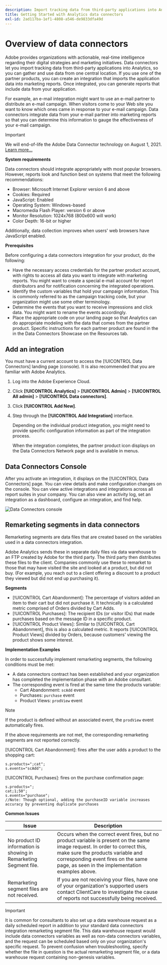 ```yaml
---
description: Import tracking data from third-party applications into Analytics.
title: Getting Started with Analytics data connectors
exl-id: 2ad117ba-1ef1-4808-a546-de9833dfa49d
---
```

# Overview of data connectors

Adobe provides organizations with actionable, real-time intelligence regarding their digital strategies and marketing initiatives. Data connectors let you import tracking data from third-party applications into Analytics, so you can gather and use data from one central location. If you use one of the partner products, you can create an integration that imports the application data into marketing reports. Once integrated, you can generate reports that include data from your application.

For example, an e-mail integration might want to use an e-mail partner to distribute an e-mail campaign. When visitors come to your Web site you want to know which ones came in response to your e-mail campaign. Data connectors integrate data from your e-mail partner into marketing reports so that you can determine this information to gauge the effectiveness of your e-mail campaign.

>[!IMPORTANT]
>
>We will end-of-life the Adobe Data Connector technology on August 1, 2021. [Learn more...](/help/import/data-connectors/data-connectors-eol.md)

**System requirements**

Data connectors should integrate appropriately with most popular browsers. However, reports look and function best on systems that meet the following recommendations:

* Browser: Microsoft Internet Explorer version 6 and above
* Cookies: Required
* JavaScript: Enabled
* Operating System: Windows-based
* Macromedia Flash Player: version 6 or above
* Monitor Resolution: 1024x768 (800x600 will work)
* Color Depth: 16-bit or higher

Additionally, data collection improves when users' web browsers have JavaScript enabled.

**Prerequisites**

Before configuring a data connectors integration for your product, do the following:

* Have the necessary access credentials for the partner product account, with rights to access all data you want to integrate with marketing reports. You might want to create a special e-mail account for report distributors and for notification concerning the integrated operations.
* Identify the custom variables that hold your campaign information. This is commonly referred to as the campaign tracking code, but your organization might use some other terminology.
* Determine the events that you want to receive impressions and click data. You might want to rename the events accordingly.
* Place the appropriate code on your landing page so that Analytics can do appropriate modeling with the data that comes from the partner product. Specific instructions for each partner product are found in the in the Data Connectors Showcase on the Resources tab.

## Add an integration

You must have a current account to access the [!UICONTROL Data Connectors] landing page (console). It is also recommended that you are familiar with Adobe Analytics.

1. Log into the Adobe Experience Cloud.
1. Click **[!UICONTROL Analytics]** > **[!UICONTROL Admin]** > **[!UICONTROL All admin]** > **[!UICONTROL Data connectors]**.
1. Click **[!UICONTROL Add New]**.
1. Step through the **[!UICONTROL Add Integration]** interface.

    Depending on the individual product integration, you might need to provide specific configuration information as part of the integration process.

    When the integration completes, the partner product icon displays on the Data Connectors Network page and is available in menus.

## Data Connectors Console

After you activate an integration, it displays on the [!UICONTROL Data Connectors] page. You can view details and make configuration changes on the console. You can view active integrations and integrations across all report suites in your company. You can also view an activity log, set an integration as a dashboard, configure an integration, and find help.

![Data Connectors console](assets/data-connectors-console.png)

## Remarketing segments in data connectors

Remarketing segments are data files that are created based on the variables used in a data connectors integration.

Adobe Analytics sends these in separate daily files via data warehouse to an FTP created by Adobe for the third party. The third party then distributes these files to the client. Companies commonly use these to remarket to those that may have visited the site and looked at a product, but did not buy. (For example, you reach out to a client offering a discount to a product they viewed but did not end up purchasing it).

**Segments**

* [!UICONTROL Cart Abandonment]: The percentage of visitors added an item to their cart but did not purchase it. It technically is a calculated metric comprised of Orders divided by Cart Adds.
* [!UICONTROL Purchases]: The recipient IDs (or visitor IDs) that made purchases based on the message ID in a specific product.
* [!UICONTROL Product Views]: Similar to [!UICONTROL Cart Abandonment], this is also a calculated metric. It reports [!UICONTROL Product Views] divided by Orders, because customers' viewing the product shows some interest.

**Implementation Examples**

In order to successfully implement remarketing segments, the following conditions must be met:

* A data connectors contract has been established and your organization has completed the implementation phase with an Adobe consultant.
* The corresponding event is fired at the same time the products variable:
    * Cart Abandonment: `scAdd` event
    * Purchases: `purchase` event
    * Product Views: `prodView` event

>[!NOTE]
>
>If the product is defined without an associated event, the `prodView` event automatically fires.
>
>If the above requirements are not met, the corresponding remarketing segments are not reported correctly.

[!UICONTROL Cart Abandonment]: fires after the user adds a product to the shopping cart:

```
s.products=";cat";
s.events="scAdd";
```

[!UICONTROL Purchases]: fires on the purchase confirmation page:

```
s.products=";
cat;1;50";
s.events="purchase";
//Note: Though optional, adding the purchaseID variable increases accuracy by preventing duplicate purchases
```

**Common Issues**

| Issue    | Description  |
| -----------| ---------- |  
| No product ID information is showing in Remarketing Segment file. | Occurs when the correct event fires, but no product variable is present on the same image request. In order to correct this, make sure the products variable and corresponding event fires on the same page, as seen in the implementation examples above. |  
| Remarketing segment files are not received. | If you are not receiving your files, have one of your organization's supported users contact ClientCare to investigate the cause of reports not successfully being received. |


>[!IMPORTANT]
>
>It is common for consultants to also set up a data warehouse request as a daily scheduled report in addition to your standard data connectors integration remarketing segment file. This data warehouse request would include data connectors variables as well as non-data connectors variables, and the request can be scheduled based only on your organization's specific request. To prevent confusion when troubleshooting, specify whether the file in question is the actual remarketing segment file, or a data warehouse request containing non-genesis variables.
